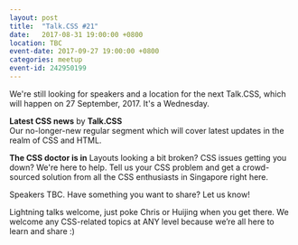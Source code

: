 ```yaml
---
layout: post
title:  "Talk.CSS #21"
date:   2017-08-31 19:00:00 +0800
location: TBC
event-date: 2017-09-27 19:00:00 +0800
categories: meetup
event-id: 242950199
---
```

We're still looking for speakers and a location for the next Talk.CSS, which will happen on 27 September, 2017. It's a Wednesday.

**Latest CSS news** by **Talk.CSS**  
Our no-longer-new regular segment which will cover latest updates in the realm of CSS and HTML.

**The CSS doctor is in**
Layouts looking a bit broken? CSS issues getting you down? We're here to help. Tell us your CSS problem and get a crowd-sourced solution from all the CSS enthusiasts in Singapore right here.

Speakers TBC. Have something you want to share? Let us know!

Lightning talks welcome, just poke Chris or Huijing when you get there. We welcome any CSS-related topics at ANY level because we’re all here to learn and share :)
